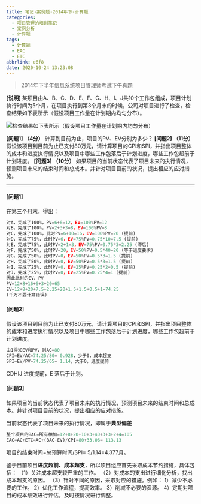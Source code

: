 ```yaml
---
title: 笔记-案例题-2014年下-计算题
categories:
  - 项目管理的培训笔记
  - 案例分析
  - 计算题
tags:
  - 计算题
  - EAC
  - ETC
abbrlink: e6f8
date: 2020-10-24 13:23:08
---
```


> 2014年下半年信息系统项目管理师考试下午真题

**[说明]**
某项目由A、B、C、D、E、F、G、H、I、J共10个工作包组成，项目计划执行时间为5个月，在项目执行到第3个月末的时候，公司对项目进行了检查，检查结果如下表所示（假设项目工作量在计划期内均匀分布）。

![检查结果如下表所示（假设项目工作量在计划期内均匀分布）](https://i.loli.net/2020/10/24/asoSkEAQrR9bvhx.png)

**[问题1] （4分）**
计算到目前为止，项目的PV、EV分别为多少？
**[问题2] （11分）**
假设该项目到目前为止已支付80万元，请计算项目的CPI和SPI，并指出项目整体的成本和进度执行情况以及项目中哪些工作包落后于计划进度，哪些工作包超前于计划进度。
**[问题3] （10分）**
如果项目的当前状态代表了项目未来的执行情况，预测项目未来的结束时间和总成本。并针对项目目前的状况，提出相应的应对措施。

<!-- more -->

---

#### [问题1]

在第三个月末，得出：

``` javascript
对A，完成了100%，PV=6+6=12，EV=100%PV=12
对B，完成了100%，PV=2+3+3=8，EV=100%PV=8
对C，完成了100%，此时PV=6+10=16，EV=100%PV=20 (提前)
对D，完成了75%，此时PV=6，EV=75%PV=0.75*10=7.5 (提前)
对E，完成了75%，此时PV=2+1=3，EV=75%PV=0.75*3=2.25 (滞后)
对F，完成了50%，此时PV=20，EV=50%PV=0.5*40=20 (等于进度要求)
对G，完成了50%，此时PV=0，EV=50%PV=0.5*3=1.5 (提前)
对H，完成了50%，此时PV=0，EV=50%PV=0.5*3=1.5 (提前)
对I，完成了25%，此时PV=0，EV=25%PV=0.25*2=0.5 (提前)
对J，完成了25%，此时PV=0，EV=25%PV=0.25*4=1 (提前)
因此此时的EV、PV
PV=12+8+16+6+3+20=65
EV=12+8+20+7.5+2.25+20+1.5+1.5+0.5+1=74.25
(千万不要计算错误)
```

#### [问题2]

假设该项目到目前为止已支付80万元，请计算项目的CPI和SPI，并指出项目整体的成本和进度执行情况以及项目中哪些工作包落后于计划进度，哪些工作包超前于计划进度。

``` javascript
由1得知EV和PV，则AC=80
CPI=EV/AC=74.25/80= 0.928，少于0，成本超支
SPI=EV/PV=74.25/65= 1.14，大于0，进度提前
```

CDHIJ 进度提前，E 落后于计划。

#### [问题3]

如果项目的当前状态代表了项目未来的执行情况，预测项目未来的结束时间和总成本。并针对项目目前的状况，提出相应的应对措施。

当前状态代表了项目未来的执行情况，即属于**典型偏差**

``` javascript
整个项目的BAC=所有相加=12+8+20+10+3+40+3+3+2+4=105
EAC=AC+ETC=AC+(BAC-EV)/CPI=80+33.06= 113.13
```

项目的结束时间=总预算时间/SPI= 5/1.14=4.377月。

鉴于目前项目**进度超前、成本超支**，所以项目组应首先采取成本节约措施，具体包括：
（1）关注成本超支较严重的工作。
（2）对成本的支出进行细化分析，找出成本超支的原因。
（3）针对不同的原因，采取对应的措施。例如：
1）减少不必要的工作。
2）优化工作流程，提高效率。
3）削减不必要的资源。
4）定期对项目的成本绩效进行评估，及时按情况进行调整。
